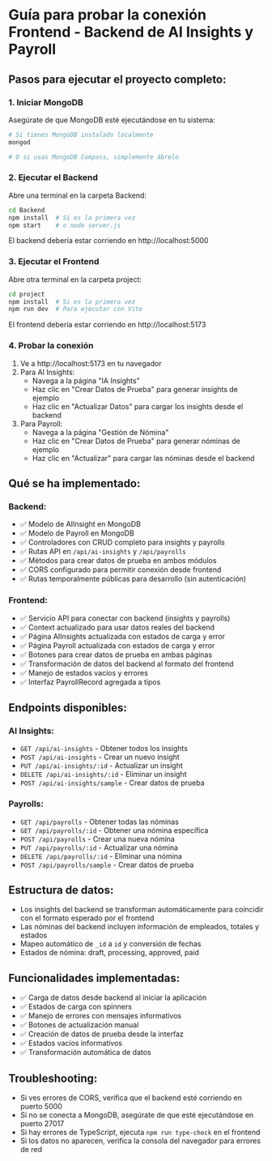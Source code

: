 # Guía para probar la conexión Frontend - Backend de AI Insights y Payroll

## Pasos para ejecutar el proyecto completo:

### 1. Iniciar MongoDB
Asegúrate de que MongoDB esté ejecutándose en tu sistema:
```bash
# Si tienes MongoDB instalado localmente
mongod

# O si usas MongoDB Compass, simplemente ábrelo
```

### 2. Ejecutar el Backend
Abre una terminal en la carpeta Backend:
```bash
cd Backend
npm install  # Si es la primera vez
npm start    # o node server.js
```
El backend debería estar corriendo en http://localhost:5000

### 3. Ejecutar el Frontend
Abre otra terminal en la carpeta project:
```bash
cd project
npm install  # Si es la primera vez
npm run dev  # Para ejecutar con Vite
```
El frontend debería estar corriendo en http://localhost:5173

### 4. Probar la conexión
1. Ve a http://localhost:5173 en tu navegador
2. Para AI Insights:
   - Navega a la página "IA Insights"
   - Haz clic en "Crear Datos de Prueba" para generar insights de ejemplo
   - Haz clic en "Actualizar Datos" para cargar los insights desde el backend
3. Para Payroll:
   - Navega a la página "Gestión de Nómina"
   - Haz clic en "Crear Datos de Prueba" para generar nóminas de ejemplo
   - Haz clic en "Actualizar" para cargar las nóminas desde el backend

## Qué se ha implementado:

### Backend:
- ✅ Modelo de AIInsight en MongoDB
- ✅ Modelo de Payroll en MongoDB
- ✅ Controladores con CRUD completo para insights y payrolls
- ✅ Rutas API en `/api/ai-insights` y `/api/payrolls`
- ✅ Métodos para crear datos de prueba en ambos módulos
- ✅ CORS configurado para permitir conexión desde frontend
- ✅ Rutas temporalmente públicas para desarrollo (sin autenticación)

### Frontend:
- ✅ Servicio API para conectar con backend (insights y payrolls)
- ✅ Context actualizado para usar datos reales del backend
- ✅ Página AIInsights actualizada con estados de carga y error
- ✅ Página Payroll actualizada con estados de carga y error
- ✅ Botones para crear datos de prueba en ambas páginas
- ✅ Transformación de datos del backend al formato del frontend
- ✅ Manejo de estados vacíos y errores
- ✅ Interfaz PayrollRecord agregada a tipos

## Endpoints disponibles:

### AI Insights:
- `GET /api/ai-insights` - Obtener todos los insights
- `POST /api/ai-insights` - Crear un nuevo insight
- `PUT /api/ai-insights/:id` - Actualizar un insight
- `DELETE /api/ai-insights/:id` - Eliminar un insight
- `POST /api/ai-insights/sample` - Crear datos de prueba

### Payrolls:
- `GET /api/payrolls` - Obtener todas las nóminas
- `GET /api/payrolls/:id` - Obtener una nómina específica
- `POST /api/payrolls` - Crear una nueva nómina
- `PUT /api/payrolls/:id` - Actualizar una nómina
- `DELETE /api/payrolls/:id` - Eliminar una nómina
- `POST /api/payrolls/sample` - Crear datos de prueba

## Estructura de datos:
- Los insights del backend se transforman automáticamente para coincidir con el formato esperado por el frontend
- Las nóminas del backend incluyen información de empleados, totales y estados
- Mapeo automático de `_id` a `id` y conversión de fechas
- Estados de nómina: draft, processing, approved, paid

## Funcionalidades implementadas:
- ✅ Carga de datos desde backend al iniciar la aplicación
- ✅ Estados de carga con spinners
- ✅ Manejo de errores con mensajes informativos
- ✅ Botones de actualización manual
- ✅ Creación de datos de prueba desde la interfaz
- ✅ Estados vacíos informativos
- ✅ Transformación automática de datos

## Troubleshooting:
- Si ves errores de CORS, verifica que el backend esté corriendo en puerto 5000
- Si no se conecta a MongoDB, asegúrate de que esté ejecutándose en puerto 27017
- Si hay errores de TypeScript, ejecuta `npm run type-check` en el frontend
- Si los datos no aparecen, verifica la consola del navegador para errores de red

